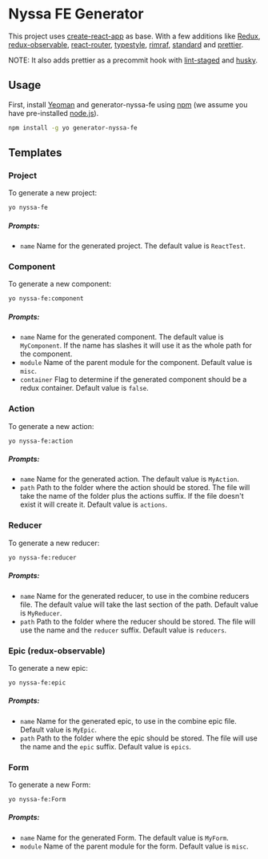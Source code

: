 # Nyssa FE Generator

This project uses [create-react-app](https://github.com/facebookincubator/create-react-app) as base. With a few additions like [Redux](http://redux.js.org/), [redux-observable](https://redux-observable.js.org/), [react-router](https://github.com/ReactTraining/react-router), [typestyle](https://github.com/typestyle/typestyle), [rimraf](https://github.com/isaacs/rimraf), [standard](https://standardjs.com/) and [prettier](https://github.com/prettier/prettier).

NOTE: It also adds prettier as a precommit hook with [lint-staged](https://github.com/okonet/lint-staged) and [husky](https://github.com/typicode/husky).

## Usage

First, install [Yeoman](http://yeoman.io) and generator-nyssa-fe using [npm](https://www.npmjs.com/) (we assume you have pre-installed [node.js](https://nodejs.org/)).

```bash
npm install -g yo generator-nyssa-fe
```

## Templates

### Project

To generate a new project:

```bash
yo nyssa-fe
```

##### Prompts:

- `name`
  Name for the generated project. The default value is `ReactTest`.

### Component

To generate a new component:

```bash
yo nyssa-fe:component
```

##### Prompts:

- `name`
  Name for the generated component. The default value is `MyComponent`. If the name has slashes it will use it as the whole path for the component.
- `module`
  Name of the parent module for the component. Default value is `misc`.
- `container`
  Flag to determine if the generated component should be a redux container. Default value is `false`.

### Action

To generate a new action:

```bash
yo nyssa-fe:action
```

##### Prompts:

- `name`
  Name for the generated action. The default value is `MyAction`.
- `path`
  Path to the folder where the action should be stored. The file will take the name of the folder plus the actions suffix. If the file doesn't exist it will create it. Default value is `actions`.

### Reducer

To generate a new reducer:

```bash
yo nyssa-fe:reducer
```

##### Prompts:

- `name`
  Name for the generated reducer, to use in the combine reducers file. The default value will take the last section of the path. Default value is `MyReducer`.
- `path`
  Path to the folder where the reducer should be stored. The file will use the name and the `reducer` suffix. Default value is `reducers`.

### Epic (redux-observable)

To generate a new epic:

```bash
yo nyssa-fe:epic
```

##### Prompts:

- `name`
  Name for the generated epic, to use in the combine epic file. Default value is `MyEpic`.
- `path`
  Path to the folder where the epic should be stored. The file will use the name and the `epic` suffix. Default value is `epics`.

### Form

To generate a new Form:

```bash
yo nyssa-fe:Form
```

##### Prompts:

- `name`
  Name for the generated Form. The default value is `MyForm`.
- `module`
  Name of the parent module for the form. Default value is `misc`.
